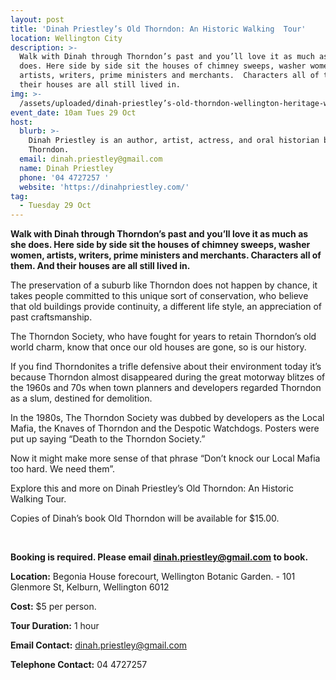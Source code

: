 ```yaml
---
layout: post
title: 'Dinah Priestley’s Old Thorndon: An Historic Walking  Tour'
location: Wellington City
description: >-
  Walk with Dinah through Thorndon’s past and you’ll love it as much as she
  does. Here side by side sit the houses of chimney sweeps, washer women,
  artists, writers, prime ministers and merchants.  Characters all of them. And
  their houses are all still lived in.
img: >-
  /assets/uploaded/dinah-priestley’s-old-thorndon-wellington-heritage-week-2019-2.png
event_date: 10am Tues 29 Oct
host:
  blurb: >-
    Dinah Priestley is an author, artist, actress, and oral historian based in
    Thorndon.
  email: dinah.priestley@gmail.com
  name: Dinah Priestley
  phone: '04 4727257 '
  website: 'https://dinahpriestley.com/'
tag:
  - Tuesday 29 Oct
---
```

**Walk with Dinah through Thorndon’s past and you’ll love it as much as she does. Here side by side sit the houses of chimney sweeps, washer women, artists, writers, prime ministers and merchants. Characters all of them. And their houses are all still lived in.**

The preservation of a suburb like Thorndon does not happen by chance, it takes people committed to this unique sort of conservation, who believe that old buildings provide continuity, a different life style, an appreciation of past craftsmanship.

The Thorndon Society, who have fought for years to retain Thorndon’s old world charm, know that once our old houses are gone, so is our history.

If you find Thorndonites a trifle defensive about their environment today it’s because Thorndon almost disappeared during the great  motorway blitzes of the 1960s and 70s when town planners and developers regarded Thorndon as a slum, destined for demolition. 

In the 1980s, The Thorndon Society was dubbed by developers as the Local Mafia, the Knaves of Thorndon and the Despotic Watchdogs. Posters were put up saying “Death to the Thorndon Society.”


Now it might make more sense of that phrase “Don’t knock our Local Mafia too hard. We need them”.

Explore this and more on Dinah Priestley’s Old Thorndon: An Historic Walking Tour.

Copies of Dinah’s book Old Thorndon will be available for $15.00.

<br>

**Booking is required. Please email dinah.priestley@gmail.com to book.** 

**Location:** Begonia House forecourt, Wellington Botanic Garden. - 101 Glenmore St, Kelburn, Wellington 6012

**Cost:** $5 per person.

**Tour Duration:** 1 hour

**Email Contact:** dinah.priestley@gmail.com

**Telephone Contact:** 04 4727257
